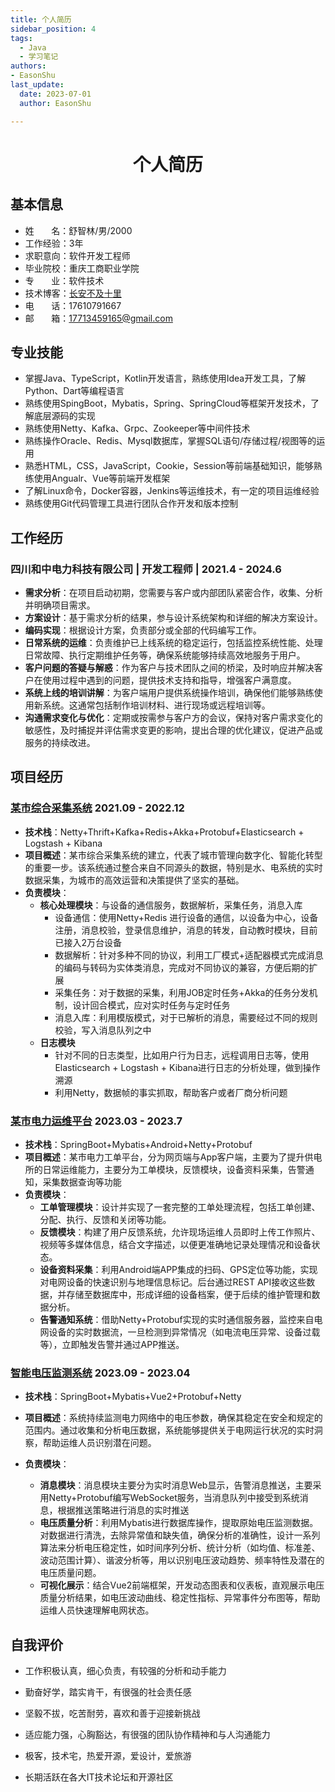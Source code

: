 ```yaml
---
title: 个人简历
sidebar_position: 4
tags:
  - Java
  - 学习笔记
authors:
- EasonShu
last_update:
  date: 2023-07-01
  author: EasonShu

---
```


<h1 align=center>个人简历</h1>


## 基本信息
- 姓&nbsp;&nbsp;&nbsp;&nbsp;&nbsp;&nbsp;&nbsp;名：舒智林/男/2000
- 工作经验：3年
- 求职意向：软件开发工程师
- 毕业院校：重庆工商职业学院
- 专&nbsp;&nbsp;&nbsp;&nbsp;&nbsp;&nbsp;&nbsp;业：软件技术
- 技术博客：[长安不及十里](https://www.lottecoffee.com)
- 电&nbsp;&nbsp;&nbsp;&nbsp;&nbsp;&nbsp;&nbsp;话：17610791667
- 邮&nbsp;&nbsp;&nbsp;&nbsp;&nbsp;&nbsp;&nbsp;箱：17713459165@gmail.com

## 专业技能
- 掌握Java、TypeScript，Kotlin开发语言，熟练使用Idea开发工具，了解Python、Dart等编程语言
- 熟练使用SpingBoot，Mybatis，Spring、SpringCloud等框架开发技术，了解底层源码的实现
- 熟练使用Netty、Kafka、Grpc、Zookeeper等中间件技术 
- 熟练操作Oracle、Redis、Mysql数据库，掌握SQL语句/存储过程/视图等的运用
- 熟悉HTML，CSS，JavaScript，Cookie，Session等前端基础知识，能够熟练使用Angualr、Vue等前端开发框架
- 了解Linux命令，Docker容器，Jenkins等运维技术，有一定的项目运维经验
- 熟练使用Git代码管理工具进行团队合作开发和版本控制

## 工作经历
### 四川和中电力科技有限公司 |  开发工程师 |  2021.4 - 2024.6
- **需求分析**：在项目启动初期，您需要与客户或内部团队紧密合作，收集、分析并明确项目需求。
- **方案设计**：基于需求分析的结果，参与设计系统架构和详细的解决方案设计。
- **编码实现**：根据设计方案，负责部分或全部的代码编写工作。
- **日常系统的运维**：负责维护已上线系统的稳定运行，包括监控系统性能、处理日常故障、执行定期维护任务等，确保系统能够持续高效地服务于用户。
- **客户问题的答疑与解惑**：作为客户与技术团队之间的桥梁，及时响应并解决客户在使用过程中遇到的问题，提供技术支持和指导，增强客户满意度。
- **系统上线的培训讲解**：为客户端用户提供系统操作培训，确保他们能够熟练使用新系统。这通常包括制作培训材料、进行现场或远程培训等。
- **沟通需求变化与优化**：定期或按需参与客户方的会议，保持对客户需求变化的敏感性，及时捕捉并评估需求变更的影响，提出合理的优化建议，促进产品或服务的持续改进。

## 项目经历
### [某市综合采集系统](#) 2021.09 - 2022.12
- **技术栈**：Netty+Thrift+Kafka+Redis+Akka+Protobuf+Elasticsearch + Logstash + Kibana
- **项目概述**：某市综合采集系统的建立，代表了城市管理向数字化、智能化转型的重要一步。该系统通过整合来自不同源头的数据，特别是水、电系统的实时数据采集，为城市的高效运营和决策提供了坚实的基础。
- **负责模块**：
  - **核心处理模块**：与设备的通信服务，数据解析，采集任务，消息入库
    - 设备通信：使用Netty+Redis 进行设备的通信，以设备为中心，设备注册，消息校验，登录信息维护，消息的转发，自动教时模块，目前已接入2万台设备
    - 数据解析：针对多种不同的协议，利用工厂模式+适配器模式完成消息的编码与转码为实体类消息，完成对不同协议的兼容，方便后期的扩展
    - 采集任务：对于数据的采集，利用JOB定时任务+Akka的任务分发机制，设计回合模式，应对实时任务与定时任务
    - 消息入库：利用模版模式，对于已解析的消息，需要经过不同的规则校验，写入消息队列之中
  - **日志模块**
    - 针对不同的日志类型，比如用户行为日志，远程调用日志等，使用Elasticsearch + Logstash + Kibana进行日志的分析处理，做到操作溯源
    - 利用Netty，数据帧的事实抓取，帮助客户或者厂商分析问题

### [某市电力运维平台](#) 2023.03 - 2023.7

- **技术栈**：SpringBoot+Mybatis+Android+Netty+Protobuf
- **项目概述**：某市电力工单平台，分为网页端与App客户端，主要为了提升供电所的日常运维能力，主要分为工单模块，反馈模块，设备资料采集，告警通知，采集数据查询等功能
- **负责模块**：
  - **工单管理模块**：设计并实现了一套完整的工单处理流程，包括工单创建、分配、执行、反馈和关闭等功能。
  - **反馈模块**：构建了用户反馈系统，允许现场运维人员即时上传工作照片、视频等多媒体信息，结合文字描述，以便更准确地记录处理情况和设备状态。
  - **设备资料采集**：利用Android端APP集成的扫码、GPS定位等功能，实现对电网设备的快速识别与地理信息标记。后台通过REST API接收这些数据，并存储至数据库中，形成详细的设备档案，便于后续的维护管理和数据分析。
  - **告警通知系统**：借助Netty+Protobuf实现的实时通信服务器，监控来自电网设备的实时数据流，一旦检测到异常情况（如电流电压异常、设备过载等），立即触发告警并通过APP推送。

### [智能电压监测系统](#) 2023.09 - 2023.04
- **技术栈**：SpringBoot+Mybatis+Vue2+Protobuf+Netty

- **项目概述**：系统持续监测电力网络中的电压参数，确保其稳定在安全和规定的范围内。通过收集和分析电压数据，系统能够提供关于电网运行状况的实时洞察，帮助运维人员识别潜在问题。
- **负责模块**：
  - **消息模块**：消息模块主要分为实时消息Web显示，告警消息推送，主要采用Netty+Protobuf编写WebSocket服务，当消息队列中接受到系统消息，根据推送策略进行消息的实时推送
  - **电压质量分析**：利用Mybatis进行数据库操作，提取原始电压监测数据。对数据进行清洗，去除异常值和缺失值，确保分析的准确性，设计一系列算法来分析电压稳定性，如时间序列分析、统计分析（如均值、标准差、波动范围计算）、谐波分析等，用以识别电压波动趋势、频率特性及潜在的电压质量问题。
  - **可视化展示**：结合Vue2前端框架，开发动态图表和仪表板，直观展示电压质量分析结果，如电压波动曲线、稳定性指标、异常事件分布图等，帮助运维人员快速理解电网状态。

## 自我评价
- 工作积极认真，细心负责，有较强的分析和动手能力

- 勤奋好学，踏实肯干，有很强的社会责任感

- 坚毅不拔，吃苦耐劳，喜欢和善于迎接新挑战

- 适应能力强，心胸豁达，有很强的团队协作精神和与人沟通能力

- 极客，技术宅，热爱开源，爱设计，爱旅游

- 长期活跃在各大IT技术论坛和开源社区

  
